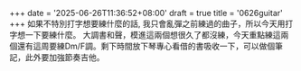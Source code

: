 +++
date = '2025-06-26T11:36:52+08:00'
draft = true
title = '0626guitar'
+++
如果不特別打字想要練什麼的話, 我只會亂彈之前練過的曲子，所以今天用打字想一下要練什麼。
大調書和聲，模進這兩個想很久了都沒練，今天重點練這兩個還有這周要練Dm/F調。剩下時間放下琴專心看借的書吸收一下，可以做個筆記，此外要加強節奏吉他。
